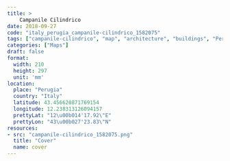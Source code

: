 ```yaml
---
title: > 
    Campanile Cilindrico
date: 2018-09-27
code: "italy_perugia_campanile-cilindrico_1582075"
tags: ["campanile-cilindrico", "map", "architecture", "buildings", "Perugia", "Italy"]
categories: ["Maps"]
draft: false
format:
  width: 210
  height: 297
  unit: 'mm'
location:
  place: "Perugia"
  country: "Italy"
  latitude: 43.456620871769154
  longitude: 12.238313126094157
  prettyLat: "12\u00b014'17.92\"E"
  prettyLon: "43\u00b027'23.83\"N"
resources:
- src: "campanile-cilindrico_1582075.png"
  title: "Cover"
  name: cover
---
```

